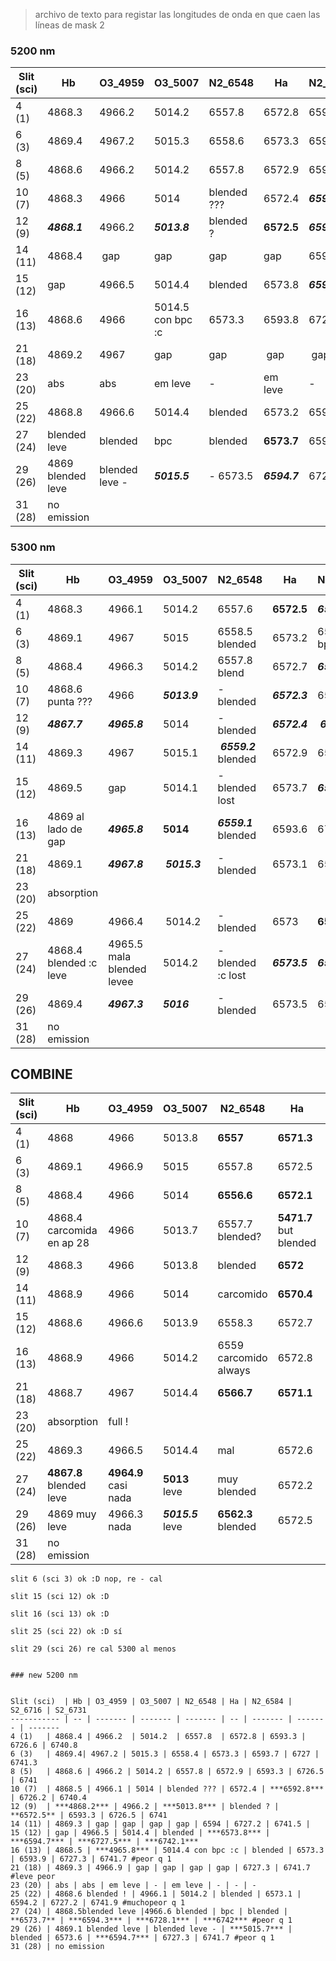 > archivo de texto para registar las longitudes de onda en que caen las líneas de mask 2

### 5200 nm


Slit (sci)  | Hb | O3_4959 | O3_5007 | N2_6548 | Ha | N2_6584 | S2_6716 | S2_6731
----------- | -- | ------- | ------- | ------- | -- | ------- | ------- | -------
4 (1)   | 4868.3 | 4966.2  | 5014.2  | 6557.8  | 6572.8 | 6593.3 | 6726.6 | 6740.8
6 (3)   | 4869.4| 4967.2 | 5015.3 | 6558.6 | 6573.3 | 6594 | 6727 | 6741.3
8 (5)   | 4868.6 | 4966.2 | 5014.2 | 6557.8 | 6572.9 | 6593.3 | 6726.5 | 6741
10 (7)  | 4868.3 | 4966 | 5014 | blended ??? | 6572.4 | ***6592.8*** | 6726.2 | 6740.4
12 (9)  | ***4868.1*** | 4966.2 | ***5013.8*** | blended ? | **6572.5** | ***6593.1*** | 6726.5 | 6741
14 (11) | 4868.4 | gap | gap | gap | gap | 6594 | **6727.2** | ***6741.5*** |
15 (12) | gap | 4966.5 | 5014.4 | blended | 6573.8 | ***6594.4*** | ***6728*** | ***6742.6***
16 (13) | 4868.6 | 4966 | 5014.5 con bpc :c | 6573.3 | 6593.8 | 6727.2 | 6741.6
21 (18) | 4869.2 | 4967 | gap | gap | gap | gap | 6727.2 | 6741.6
23 (20) | abs | abs | em leve | - | em leve | - | - | -
25 (22) | 4868.8 | 4966.6 | 5014.4 | blended | 6573.2 | 6594.1 | 6727.3 | 6741.5
27 (24) | blended leve | blended | bpc | blended | **6573.7** | 6594 | ***6728*** | ***6741.9***
29 (26) | 4869 blended leve | blended leve - | ***5015.5*** | - 6573.5 | ***6594.7*** | 6727.4 | 6741.6
31 (28) | no emission

### 5300 nm

Slit (sci)  | Hb | O3_4959 | O3_5007 | N2_6548 | Ha | N2_6584 | S2_6716 | S2_6731
----------- | -- | ------- | ------- | ------- | -- | ------- | ------- | -------
4 (1) | 4868.3 | 4966.1 | 5014.2 | 6557.6 | **6572.5** | ***6593*** | 6726.3 | 6740.8
6 (3) | 4869.1 | 4967 | 5015 | 6558.5 blended | 6573.2 | 6595 bpc | 6726.8 | 6741.4
8 (5) | 4868.4 | 4966.3 | 5014.2 | 6557.8 blend | 6572.7 | ***6593.1*** | 6726.5 | 6740.9
10 (7) | 4868.6 punta ??? | 4966 | ***5013.9*** | - blended | ***6572.3*** | 6593.6 | 6726.3 | 6740.7
12 (9) | ***4867.7*** | ***4965.8*** | 5014 | - blended | ***6572.4*** | ***6593*** | 6726.4 | ***6740.3***
14 (11) | 4869.3 | 4967 | 5015.1 | ***6559.2*** blended | 6572.9 | 6593.5 | 6727 | 6741.4
15 (12) | 4869.5 | gap |5014.1 | - blended lost | 6573.7 | ***6594.6*** | ***6727.6*** | ***6742.1***
16 (13) | 4869 al lado de gap | ***4965.8*** | **5014** | ***6559.1*** blended | 6593.6 | 6727.2 | 6741.5
21 (18) | 4869.1 | ***4967.8*** | ***5015.3*** | - blended | 6573.1 | 6594.1 | ***6727.5*** | 6741.5
23 (20) | absorption 
25 (22) | 4869 | 4966.4 | 5014.2 | - blended | 6573 | **6594.4** | 6726.8 | 6741.4 
27 (24) | 4868.4 blended :c leve | 4965.5 mala blended levee | 5014.2 | - blended :c lost| ***6573.5*** | ***6595*** | 6726.8 | ***6741.9***
29 (26) | 4869.4 | ***4967.3*** | ***5016*** | - blended | 6573.5 | 6594.1 | - | - 
31 (28) | no emission




## COMBINE

Slit (sci)  | Hb | O3_4959 | O3_5007 | N2_6548 | Ha | N2_6584 | S2_6716 | S2_6731
----------- | -- | ------- | ------- | ------- | -- | ------- | ------- | -------
4 (1)       | 4868 | 4966 | 5013.8 | **6557** |**6571.3** | **6592** | **6725.4** | **6739.8**
6 (3)       | 4869.1 | 4966.9 | 5015 | 6557.8 | 6572.5 | 6593.3 | 6726.1 | 6740.5
8 (5)       | 4868.4 | 4966 | 5014 | **6556.6** |**6572.1**|**6592.4**| **6575.3** | **6740.1**
10 (7)   | 4868.4 carcomida en ap 28 | 4966 | 5013.7 | 6557.7 blended? | **5471.7** but blended | **6592.3** | **6525.5** | **6739.8**
12 (9) | 4868.3 | 4966 | 5013.8 | blended | **6572** | **6592.3** | **6725.7** | **6740**
14 (11) | 4868.9 | 4966 | 5014 | carcomido | **6570.4** | **6592** | 6725.9 | **6740**
15 (12) | 4868.6 | 4966.6 | 5013.9 | 6558.3 | 6572.7 | 6593.5 | 6726.7 | 6741
16 (13) | 4868.9 | 4966 | 5014.2 | 6559 carcomido always | 6572.8 | 6593.3 | 6726.7 | 6741.1
21 (18) | 4868.7 | 4967 | 5014.4 | **6566.7** | **6571.1** | **6592** |6526.1 | 6740.3
23 (20) | absorption | full ! |  |
25 (22) | 4869.3 | 4966.5 | 5014.4 | mal | 6572.6 | 6593.8 | 6726.4 | 6741.1
27 (24) | **4867.8** blended leve | **4964.9** casi nada | **5013** leve | muy blended | 6572.2 | 6593 | 6726.3 | 6740.8
29 (26) | 4869 muy leve | 4966.3 nada | ***5015.5*** leve | **6562.3** blended | 6572.5 | 6593.6 | 6726.6 | 6741.1
31 (28) | no emission




``````
slit 6 (sci 3) ok :D nop, re - cal

slit 15 (sci 12) ok :D

slit 16 (sci 13) ok :D

slit 25 (sci 22) ok :D sí

slit 29 (sci 26) re cal 5300 al menos


### new 5200 nm


Slit (sci)  | Hb | O3_4959 | O3_5007 | N2_6548 | Ha | N2_6584 | S2_6716 | S2_6731
----------- | -- | ------- | ------- | ------- | -- | ------- | ------- | -------
4 (1)   | 4868.4 | 4966.2  | 5014.2  | 6557.8  | 6572.8 | 6593.3 | 6726.6 | 6740.8
6 (3)   | 4869.4| 4967.2 | 5015.3 | 6558.4 | 6573.3 | 6593.7 | 6727 | 6741.3
8 (5)   | 4868.6 | 4966.2 | 5014.2 | 6557.8 | 6572.9 | 6593.3 | 6726.5 | 6741
10 (7)  | 4868.5 | 4966.1 | 5014 | blended ??? | 6572.4 | ***6592.8*** | 6726.2 | 6740.4
12 (9)  | ***4868.2*** | 4966.2 | ***5013.8*** | blended ? | **6572.5** | 6593.3 | 6726.5 | 6741
14 (11) | 4869.3 | gap | gap | gap | gap | 6594 | 6727.2 | 6741.5 |
15 (12) | gap | 4966.5 | 5014.4 | blended | ***6573.8*** | ***6594.7*** | ***6727.5*** | ***6742.1***
16 (13) | 4868.5 | ***4965.8*** | 5014.4 con bpc :c | blended | 6573.3 | 6593.9 | 6727.3 | 6741.7 #peor q 1
21 (18) | 4869.3 | 4966.9 | gap | gap | gap | gap | 6727.3 | 6741.7 #leve peor
23 (20) | abs | abs | em leve | - | em leve | - | - | -
25 (22) | 4868.6 blended ! | 4966.1 | 5014.2 | blended | 6573.1 | 6594.2 | 6727.2 | 6741.9 #muchopeor q 1 
27 (24) | 4868.5blended leve |4966.6 blended | bpc | blended | **6573.7** | ***6594.3*** | ***6728.1*** | ***6742*** #peor q 1
29 (26) | 4869.1 blended leve | blended leve - | ***5015.7*** | blended | 6573.6 | ***6594.7*** | 6727.3 | 6741.7 #peor q 1
31 (28) | no emission